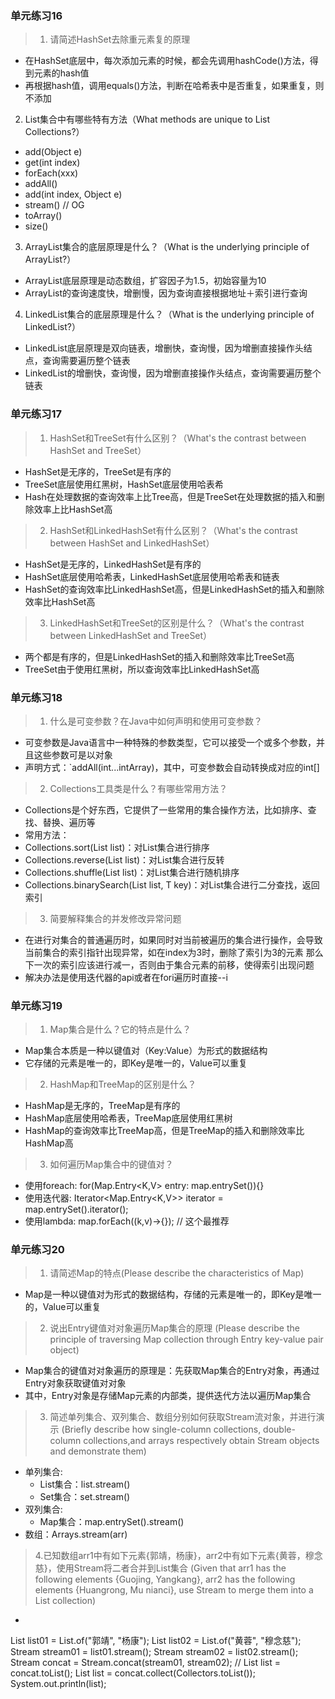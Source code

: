 ### 单元练习16

> 1. 请简述HashSet去除重元素复的原理
- 在HashSet底层中，每次添加元素的时候，都会先调用hashCode()方法，得到元素的hash值
- 再根据hash值，调用equals()方法，判断在哈希表中是否重复，如果重复，则不添加

2. List集合中有哪些特有方法（What methods are unique to List Collections?）
- add(Object e)
- get(int index)
- forEach(xxx)
- addAll()
- add(int index, Object e)
- stream()  // OG
- toArray()
- size()

3. ArrayList集合的底层原理是什么？（What is the underlying principle of ArrayList?）
- ArrayList底层原理是动态数组，扩容因子为1.5，初始容量为10
- ArrayList的查询速度快，增删慢，因为查询直接根据地址＋索引进行查询

4. LinkedList集合的底层原理是什么？（What is the underlying principle of LinkedList?）
- LinkedList底层原理是双向链表，增删快，查询慢，因为增删直接操作头结点，查询需要遍历整个链表
- LinkedList的增删快，查询慢，因为增删直接操作头结点，查询需要遍历整个链表

### 单元练习17

> 1. HashSet和TreeSet有什么区别？（What's the contrast between HashSet and TreeSet）
- HashSet是无序的，TreeSet是有序的
- TreeSet底层使用红黑树，HashSet底层使用哈表希
- Hash在处理数据的查询效率上比Tree高，但是TreeSet在处理数据的插入和删除效率上比HashSet高

> 2. HashSet和LinkedHashSet有什么区别？（What's the contrast between HashSet and LinkedHashSet）
- HashSet是无序的，LinkedHashSet是有序的
- HashSet底层使用哈希表，LinkedHashSet底层使用哈希表和链表
- HashSet的查询效率比LinkedHashSet高，但是LinkedHashSet的插入和删除效率比HashSet高

> 3. LinkedHashSet和TreeSet的区别是什么？（What's the contrast between LinkedHashSet and TreeSet） 
- 两个都是有序的，但是LinkedHashSet的插入和删除效率比TreeSet高
- TreeSet由于使用红黑树，所以查询效率比LinkedHashSet高

### 单元练习18

> 1. 什么是可变参数？在Java中如何声明和使用可变参数？
- 可变参数是Java语言中一种特殊的参数类型，它可以接受一个或多个参数，并且这些参数可是以对象
- 声明方式：`addAll(int...intArray)，其中，可变参数会自动转换成对应的int[]

> 2. Collections工具类是什么？有哪些常用方法？
- Collections是个好东西，它提供了一些常用的集合操作方法，比如排序、查找、替换、遍历等
- 常用方法：
- Collections.sort(List<T> list)：对List集合进行排序
- Collections.reverse(List<T> list)：对List集合进行反转
- Collections.shuffle(List<T> list)：对List集合进行随机排序
- Collections.binarySearch(List<T> list, T key)：对List集合进行二分查找，返回索引

> 3. 简要解释集合的并发修改异常问题
- 在进行对集合的普通遍历时，如果同时对当前被遍历的集合进行操作，会导致当前集合的索引指针出现异常，如在index为3时，删除了索引为3的元素
  那么下一次的索引应该进行减一，否则由于集合元素的前移，使得索引出现问题
- 解决办法是使用迭代器的api或者在fori遍历时直接--i

### 单元练习19

> 1. Map集合是什么？它的特点是什么？
- Map集合本质是一种以键值对（Key:Value）为形式的数据结构
- 它存储的元素是唯一的，即Key是唯一的，Value可以重复

> 2. HashMap和TreeMap的区别是什么？
- HashMap是无序的，TreeMap是有序的
- HashMap底层使用哈希表，TreeMap底层使用红黑树
- HashMap的查询效率比TreeMap高，但是TreeMap的插入和删除效率比HashMap高

> 3. 如何遍历Map集合中的键值对？
- 使用foreach: for(Map.Entry<K,V> entry: map.entrySet()){}
- 使用迭代器: Iterator<Map.Entry<K,V>> iterator = map.entrySet().iterator();
- 使用lambda: map.forEach((k,v)->{});  // 这个最推荐

### 单元练习20

> 1. 请简述Map的特点(Please describe the characteristics of Map)
- Map是一种以键值对为形式的数据结构，存储的元素是唯一的，即Key是唯一的，Value可以重复

> 2. 说出Entry键值对对象遍历Map集合的原理
  (Please describe the principle of traversing Map collection through Entry key-value pair object)
- Map集合的键值对对象遍历的原理是：先获取Map集合的Entry对象，再通过Entry对象获取键值对对象
- 其中，Entry对象是存储Map元素的内部类，提供迭代方法以遍历Map集合

> 3. 简述单列集合、双列集合、数组分别如何获取Stream流对象，并进行演示
     (Briefly describe how single-column collections, double-column collections,and arrays respectively obtain Stream objects and demonstrate them)
- 单列集合: 
  - List集合：list.stream()
  - Set集合：set.stream()
- 双列集合:
  - Map集合：map.entrySet().stream()
- 数组：Arrays.stream(arr)

> 4.已知数组arr1中有如下元素{郭靖，杨康}，arr2中有如下元素{黄蓉，穆念慈}，使用Stream将二者合并到List集合
 (Given that arr1 has the following elements {Guojing, Yangkang}, arr2 has the following elements {Huangrong, Mu nianci},
  use Stream to merge them into a List collection)
- ```java
List<String> list01 = List.of("郭靖", "杨康");
List<String> list02 = List.of("黄蓉", "穆念慈");
Stream<String> stream01 = list01.stream();
Stream<String> stream02 = list02.stream();
Stream<String> concat = Stream.concat(stream01, stream02);
// List<String> list = concat.toList();
List<String> list = concat.collect(Collectors.toList());
System.out.println(list);
```